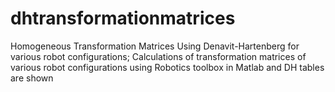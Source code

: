 # dhtransformationmatrices
Homogeneous Transformation Matrices Using Denavit-Hartenberg for various robot configurations;
Calculations of transformation matrices of various robot configurations using Robotics toolbox in Matlab and DH tables are shown
